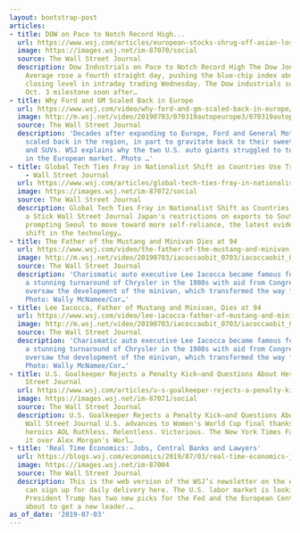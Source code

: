 ```yaml
---
layout: bootstrap-post
articles:
- title: DOW on Pace to Notch Record High...
  url: https://www.wsj.com/articles/european-stocks-shrug-off-asian-losses-to-rise-11562140918
  image: https://images.wsj.net/im-87070/social
  source: The Wall Street Journal
  description: Dow Industrials on Pace to Notch Record High The Dow Jones Industrial
    Average rose a fourth straight day, pushing the blue-chip index above its record
    closing level in intraday trading Wednesday. The Dow industrials surpassed their
    Oct. 3 milestone soon after…
- title: Why Ford and GM Scaled Back in Europe
  url: https://www.wsj.com/video/why-ford-and-gm-scaled-back-in-europe/61060831-A49F-4AA2-9919-209F22CF423E.html
  image: http://m.wsj.net/video/20190703/070319autopeurope3/070319autopeurope3_1280x720.jpg
  source: The Wall Street Journal
  description: 'Decades after expanding to Europe, Ford and General Motors have both
    scaled back in the region, in part to gravitate back to their sweet spot: trucks
    and SUVs. WSJ explains why the two U.S. auto giants struggled to turn a profit
    in the European market. Photo …'
- title: Global Tech Ties Fray in Nationalist Shift as Countries Use Trade as a Stick
    - Wall Street Journal
  url: https://www.wsj.com/articles/global-tech-ties-fray-in-nationalist-shift-as-countries-use-trade-as-a-stick-11562158420
  image: https://images.wsj.net/im-87072/social
  source: The Wall Street Journal
  description: Global Tech Ties Fray in Nationalist Shift as Countries Use Trade as
    a Stick Wall Street Journal Japan's restrictions on exports to South Korea are
    prompting Seoul to move toward more self-reliance, the latest evidence of a nationalist
    shift in the technology…
- title: The Father of the Mustang and Minivan Dies at 94
  url: https://www.wsj.com/video/the-father-of-the-mustang-and-minivan-dies-at-94/D71538A7-32D7-48AF-BDE9-6EC41AF1AA05.html
  image: http://m.wsj.net/video/20190703/iacoccaobit_0703/iacoccaobit_0703_1280x720.jpg
  source: The Wall Street Journal
  description: 'Charismatic auto executive Lee Iacocca became famous for orchestrating
    a stunning turnaround of Chrysler in the 1980s with aid from Congress. He also
    oversaw the development of the minivan, which transformed the way families traveled.
    Photo: Wally McNamee/Cor…'
- title: Lee Iacocca, Father of Mustang and Minivan, Dies at 94
  url: https://www.wsj.com/video/lee-iacocca-father-of-mustang-and-minivan-dies-at-94/D71538A7-32D7-48AF-BDE9-6EC41AF1AA05.html
  image: http://m.wsj.net/video/20190703/iacoccaobit_0703/iacoccaobit_0703_1280x720.jpg
  source: The Wall Street Journal
  description: 'Charismatic auto executive Lee Iacocca became famous for orchestrating
    a stunning turnaround of Chrysler in the 1980s with aid from Congress. He also
    oversaw the development of the minivan, which transformed the way families traveled.
    Photo: Wally McNamee/Cor…'
- title: U.S. Goalkeeper Rejects a Penalty Kick—and Questions About Her Skill - Wall
    Street Journal
  url: https://www.wsj.com/articles/u-s-goalkeeper-rejects-a-penalty-kickand-questions-about-her-skill-11562153836
  image: https://images.wsj.net/im-87071/social
  source: The Wall Street Journal
  description: U.S. Goalkeeper Rejects a Penalty Kick—and Questions About Her Skill
    Wall Street Journal U.S. advances to Women's World Cup final thanks to goalkeeping
    heroics AOL Ruthless. Relentless. Victorious. The New York Times Fans are losing
    it over Alex Morgan's Worl…
- title: 'Real Time Economics: Jobs, Central Banks and Lawyers'
  url: https://blogs.wsj.com/economics/2019/07/03/real-time-economics-jobs-central-banks-and-lawyers/
  image: https://images.wsj.net/im-87004
  source: The Wall Street Journal
  description: This is the web version of the WSJ’s newsletter on the economy. You
    can sign up for daily delivery here. The U.S. labor market is looking pretty average,
    President Trump has two new picks for the Fed and the European Central Bank is
    about to get a new leader.…
as_of_date: '2019-07-03'
---
```


